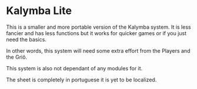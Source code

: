 # Kalymba Lite

This is a smaller and more portable version of the Kalymba system. It is less fancier and has less functions but it works for quicker games or if you just need the basics.

In other words, this system will need some extra effort from the Players and the Griô.

This system is also not dependant of any modules for it.

The sheet is completely in portuguese it is yet to be localized.